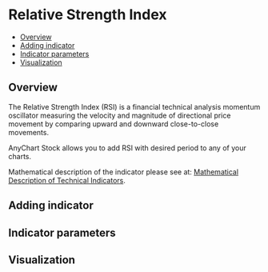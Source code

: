 # Relative Strength Index

* [Overview](#overview)
* [Adding indicator](#adding_indicator)
* [Indicator parameters](#indicator_parameters)
* [Visualization](#visualization)

## Overview

The Relative Strength Index (RSI) is a financial technical analysis momentum oscillator measuring the velocity and magnitude of directional price movement by comparing upward and downward close-to-close movements.

AnyChart Stock allows you to add RSI with desired period to any of your charts.

Mathematical description of the indicator please see at: [Mathematical Description of Technical Indicators](Mathematical_Description).

## Adding indicator

## Indicator parameters

## Visualization